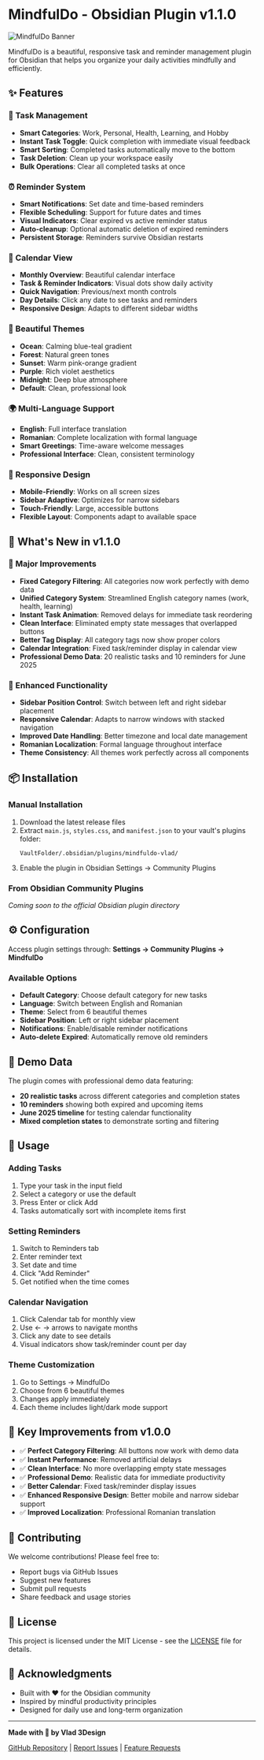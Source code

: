 # MindfulDo - Obsidian Plugin v1.1.0

![MindfulDo Banner](https://raw.githubusercontent.com/vladdesign/mindfuldo-obsidian/main/images/Banner-MindfulDo.jpg)

MindfulDo is a beautiful, responsive task and reminder management plugin for Obsidian that helps you organize your daily activities mindfully and efficiently.

## ✨ Features

### 🎯 Task Management
- **Smart Categories**: Work, Personal, Health, Learning, and Hobby
- **Instant Task Toggle**: Quick completion with immediate visual feedback
- **Smart Sorting**: Completed tasks automatically move to the bottom
- **Task Deletion**: Clean up your workspace easily
- **Bulk Operations**: Clear all completed tasks at once

### ⏰ Reminder System
- **Smart Notifications**: Set date and time-based reminders
- **Flexible Scheduling**: Support for future dates and times
- **Visual Indicators**: Clear expired vs active reminder status
- **Auto-cleanup**: Optional automatic deletion of expired reminders
- **Persistent Storage**: Reminders survive Obsidian restarts

### 📅 Calendar View
- **Monthly Overview**: Beautiful calendar interface
- **Task & Reminder Indicators**: Visual dots show daily activity
- **Quick Navigation**: Previous/next month controls
- **Day Details**: Click any date to see tasks and reminders
- **Responsive Design**: Adapts to different sidebar widths

### 🎨 Beautiful Themes
- **Ocean**: Calming blue-teal gradient
- **Forest**: Natural green tones
- **Sunset**: Warm pink-orange gradient
- **Purple**: Rich violet aesthetics
- **Midnight**: Deep blue atmosphere
- **Default**: Clean, professional look

### 🌍 Multi-Language Support
- **English**: Full interface translation
- **Romanian**: Complete localization with formal language
- **Smart Greetings**: Time-aware welcome messages
- **Professional Interface**: Clean, consistent terminology

### 📱 Responsive Design
- **Mobile-Friendly**: Works on all screen sizes
- **Sidebar Adaptive**: Optimizes for narrow sidebars
- **Touch-Friendly**: Large, accessible buttons
- **Flexible Layout**: Components adapt to available space

## 🚀 What's New in v1.1.0

### 🔧 Major Improvements
- **Fixed Category Filtering**: All categories now work perfectly with demo data
- **Unified Category System**: Streamlined English category names (work, health, learning)
- **Instant Task Animation**: Removed delays for immediate task reordering
- **Clean Interface**: Eliminated empty state messages that overlapped buttons
- **Better Tag Display**: All category tags now show proper colors
- **Calendar Integration**: Fixed task/reminder display in calendar view
- **Professional Demo Data**: 20 realistic tasks and 10 reminders for June 2025

### 🎯 Enhanced Functionality
- **Sidebar Position Control**: Switch between left and right sidebar placement
- **Responsive Calendar**: Adapts to narrow windows with stacked navigation
- **Improved Date Handling**: Better timezone and local date management
- **Romanian Localization**: Formal language throughout interface
- **Theme Consistency**: All themes work perfectly across all components

## 📦 Installation

### Manual Installation
1. Download the latest release files
2. Extract `main.js`, `styles.css`, and `manifest.json` to your vault's plugins folder:
   ```
   VaultFolder/.obsidian/plugins/mindfuldo-vlad/
   ```
3. Enable the plugin in Obsidian Settings → Community Plugins

### From Obsidian Community Plugins
*Coming soon to the official Obsidian plugin directory*

## ⚙️ Configuration

Access plugin settings through: **Settings → Community Plugins → MindfulDo**

### Available Options
- **Default Category**: Choose default category for new tasks
- **Language**: Switch between English and Romanian
- **Theme**: Select from 6 beautiful themes
- **Sidebar Position**: Left or right sidebar placement
- **Notifications**: Enable/disable reminder notifications
- **Auto-delete Expired**: Automatically remove old reminders

## 🎨 Demo Data

The plugin comes with professional demo data featuring:
- **20 realistic tasks** across different categories and completion states
- **10 reminders** showing both expired and upcoming items
- **June 2025 timeline** for testing calendar functionality
- **Mixed completion states** to demonstrate sorting and filtering

## 📱 Usage

### Adding Tasks
1. Type your task in the input field
2. Select a category or use the default
3. Press Enter or click Add
4. Tasks automatically sort with incomplete items first

### Setting Reminders
1. Switch to Reminders tab
2. Enter reminder text
3. Set date and time
4. Click "Add Reminder"
5. Get notified when the time comes

### Calendar Navigation
1. Click Calendar tab for monthly view
2. Use ← → arrows to navigate months
3. Click any date to see details
4. Visual indicators show task/reminder count per day

### Theme Customization
1. Go to Settings → MindfulDo
2. Choose from 6 beautiful themes
3. Changes apply immediately
4. Each theme includes light/dark mode support

## 🌟 Key Improvements from v1.0.0

- ✅ **Perfect Category Filtering**: All buttons now work with demo data
- ✅ **Instant Performance**: Removed artificial delays
- ✅ **Clean Interface**: No more overlapping empty state messages
- ✅ **Professional Demo**: Realistic data for immediate productivity
- ✅ **Better Calendar**: Fixed task/reminder display issues
- ✅ **Enhanced Responsive Design**: Better mobile and narrow sidebar support
- ✅ **Improved Localization**: Professional Romanian translation

## 🤝 Contributing

We welcome contributions! Please feel free to:
- Report bugs via GitHub Issues
- Suggest new features
- Submit pull requests
- Share feedback and usage stories

## 📄 License

This project is licensed under the MIT License - see the [LICENSE](LICENSE) file for details.

## 🙏 Acknowledgments

- Built with ❤️ for the Obsidian community
- Inspired by mindful productivity principles
- Designed for daily use and long-term organization

---

**Made with 🎯 by Vlad 3Design**

[GitHub Repository](https://github.com/vladdesign/mindfuldo-obsidian) | [Report Issues](https://github.com/vladdesign/mindfuldo-obsidian/issues) | [Feature Requests](https://github.com/vladdesign/mindfuldo-obsidian/discussions) 
